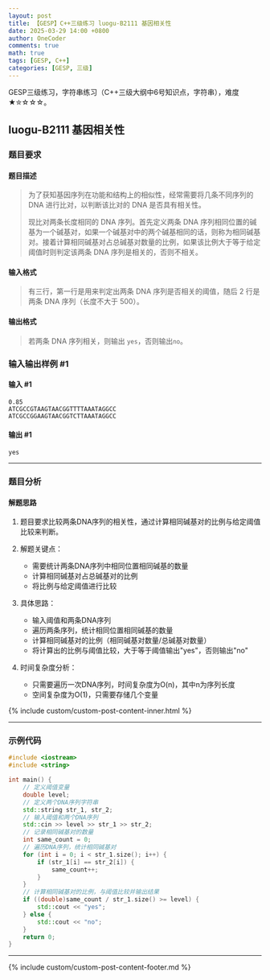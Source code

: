 ```yaml
---
layout: post
title: 【GESP】C++三级练习 luogu-B2111 基因相关性
date: 2025-03-29 14:00 +0800
author: OneCoder
comments: true
math: true
tags: [GESP, C++]
categories: [GESP, 三级]
---
```

GESP三级练习，字符串练习（C++三级大纲中6号知识点，字符串），难度★✮☆☆☆。

<!--more-->

## luogu-B2111 基因相关性

### 题目要求

#### 题目描述

>为了获知基因序列在功能和结构上的相似性，经常需要将几条不同序列的 DNA 进行比对，以判断该比对的 DNA 是否具有相关性。
>
>现比对两条长度相同的 DNA 序列。首先定义两条 DNA 序列相同位置的碱基为一个碱基对，如果一个碱基对中的两个碱基相同的话，则称为相同碱基对。接着计算相同碱基对占总碱基对数量的比例，如果该比例大于等于给定阈值时则判定该两条 DNA 序列是相关的，否则不相关。

#### 输入格式

>有三行，第一行是用来判定出两条 DNA 序列是否相关的阈值，随后 $2$ 行是两条 DNA 序列（长度不大于 $500$）。

#### 输出格式

>若两条 DNA 序列相关，则输出 `yes`，否则输出`no`。

### 输入输出样例 #1

#### 输入 #1

```console
0.85
ATCGCCGTAAGTAACGGTTTTAAATAGGCC
ATCGCCGGAAGTAACGGTCTTAAATAGGCC
```

#### 输出 #1

```console
yes
```

---

### 题目分析

#### 解题思路

1. 题目要求比较两条DNA序列的相关性，通过计算相同碱基对的比例与给定阈值比较来判断。

2. 解题关键点：
   - 需要统计两条DNA序列中相同位置相同碱基的数量
   - 计算相同碱基对占总碱基对的比例
   - 将比例与给定阈值进行比较

3. 具体思路：
   - 输入阈值和两条DNA序列
   - 遍历两条序列，统计相同位置相同碱基的数量
   - 计算相同碱基对的比例（相同碱基对数量/总碱基对数量）
   - 将计算出的比例与阈值比较，大于等于阈值输出"yes"，否则输出"no"

4. 时间复杂度分析：
   - 只需要遍历一次DNA序列，时间复杂度为O(n)，其中n为序列长度
   - 空间复杂度为O(1)，只需要存储几个变量

{% include custom/custom-post-content-inner.html %}

---

### 示例代码

```cpp
#include <iostream>
#include <string>

int main() {
    // 定义阈值变量
    double level;
    // 定义两个DNA序列字符串
    std::string str_1, str_2;
    // 输入阈值和两个DNA序列
    std::cin >> level >> str_1 >> str_2;
    // 记录相同碱基对的数量
    int same_count = 0;
    // 遍历DNA序列，统计相同碱基对
    for (int i = 0; i < str_1.size(); i++) {
        if (str_1[i] == str_2[i]) {
            same_count++;
        }
    }
    // 计算相同碱基对的比例，与阈值比较并输出结果
    if ((double)same_count / str_1.size() >= level) {
        std::cout << "yes";
    } else {
        std::cout << "no";
    }
    return 0;
}
```

---

{% include custom/custom-post-content-footer.md %}
